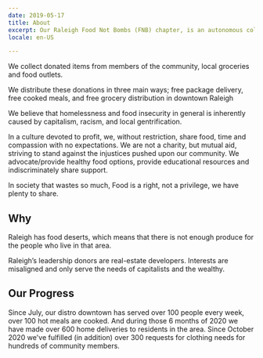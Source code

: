 ```yaml
---
date: 2019-05-17
title: About
excerpt: Our Raleigh Food Not Bombs (FNB) chapter, is an autonomous collective that provides food to wherever it is needed in the community.
locale: en-US

---
```

We collect donated items from members of the community, local groceries and food outlets.

We distribute these donations in three main ways; free package delivery, free cooked meals, and free grocery distribution in downtown Raleigh

We believe that homelessness and food insecurity in general is inherently caused by capitalism, racism, and local gentrification.

In a culture devoted to profit, we, without restriction, share food, time and compassion with no expectations. We are not a charity, but mutual aid, striving to stand against the injustices pushed upon our community. We advocate/provide healthy food options, provide educational resources and indiscriminately share support.

In society that wastes so much, Food is a right, not a privilege, we have plenty to share.

## Why

Raleigh has food deserts, which means that there is not enough produce for the people who live in that area.

Raleigh’s leadership donors are real-estate developers. Interests are misaligned and only serve the needs of capitalists and the wealthy.

## Our Progress

Since July, our distro downtown has served over 100 people every week, over 100 hot meals are cooked. And during those 6 months of 2020 we have made over 600 home deliveries to residents in the area. Since October 2020 we've fulfilled (in addition) over 300 requests for clothing needs for hundreds of community members.
